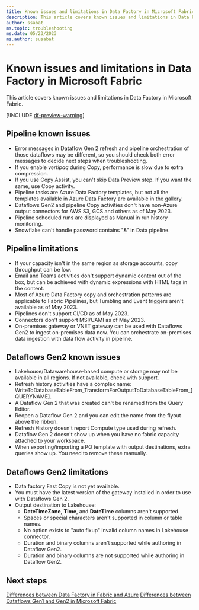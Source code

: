 ```yaml
---
title: Known issues and limitations in Data Factory in Microsoft Fabric.
description: This article covers known issues and limitations in Data Factory in Microsoft Fabric.
author: ssabat
ms.topic: troubleshooting
ms.date: 05/23/2023
ms.author: susabat
---
```


# Known issues and limitations in Data Factory in Microsoft Fabric

This article covers known issues and limitations in Data Factory in Microsoft Fabric.

[!INCLUDE [df-preview-warning](includes/data-factory-preview-warning.md)]

## Pipeline known issues

- Error messages in Dataflow Gen 2 refresh and pipeline orchestration of those dataflows may be different, so you should  check both error messages to decide next steps when troubleshooting.
- If you enable *vertipaq* during Copy, performance is slow due to extra compression.
- If you use Copy Assist, you can't skip Data Preview step. If you want the same, use Copy activity.
- Pipeline tasks are Azure Data Factory templates, but not all the templates available in Azure Data Factory are available in the gallery.
- Dataflows Gen2 and pipeline Copy activities don't have non-Azure output connectors for AWS S3, GCS and others as of May 2023.
- Pipeline scheduled runs are displayed as Manual in run history monitoring.
- Snowflake can't handle password contains \"&\" in Data pipeline.

## Pipeline limitations

- If your capacity isn't in the same region as storage accounts, copy throughput can be low.
- Email and Teams activities don't support dynamic content out of the box, but can be achieved with dynamic expressions with HTML tags in the content.
- Most of Azure Data Factory copy and orchestration patterns are applicable to Fabric Pipelines, but Tumbling and Event triggers aren't available as of May 2023.
- Pipelines don't support CI/CD as of May 2023.
- Connectors don't support MSI/UAMI as of May 2023.
- On-premises gateway or VNET gateway can be used with Dataflows Gen2 to ingest on-premises data now. You can orchestrate on-premises data ingestion with data flow activity in pipeline.

## Dataflows Gen2 known issues

- Lakehouse/Datawarehouse-based compute or storage may not be available in all regions. If not available, check with  support.
- Refresh history activities have a complex name: WriteToDatabaseTableFrom_TransformForOutputToDatabaseTableFrom\_\[QUERYNAME\].
- A Dataflow Gen 2 that was created can't be renamed from the Query Editor.
- Reopen a Dataflow Gen 2 and you can edit the name from the flyout above the ribbon.
- Refresh History doesn't report Compute type used during refresh.
- Dataflow Gen 2 doesn't show up when you have no fabric capacity attached to your workspace.
- When exporting/importing a PQ template with output destinations, extra queries show up. You need to remove these manually.

## Dataflows Gen2 limitations

- Data factory Fast Copy is not yet available.
- You must have the latest version of the gateway installed in order to use with Dataflows Gen 2.
- Output destination to Lakehouse:
  - **DateTimeZone**, **Time**, and **DateTime** columns aren't supported.
  - Spaces or special characters aren't supported in column or table names.
  - No option exists to "auto fixup" invalid column names in Lakehouse connector.
  - Duration and binary columns aren't supported while authoring in Dataflow Gen2.
  - Duration and binary columns are not supported while authoring in Dataflow Gen2.
  
## Next steps

[Differences between Data Factory in Fabric and Azure](compare-fabric-data-factory-and-azure-data-factory.md)
[Differences between Dataflows Gen1 and Gen2 in Microsoft Fabric](dataflows-gen2-overview.md)
